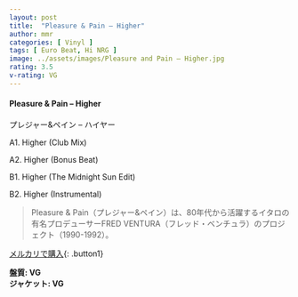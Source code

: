 ```yaml
---
layout: post
title:  "Pleasure & Pain – Higher"
author: mmr
categories: [ Vinyl ]
tags: [ Euro Beat, Hi NRG ]
image: ../assets/images/Pleasure and Pain – Higher.jpg
rating: 3.5
v-rating: VG
---
```


#### Pleasure & Pain – Higher

プレジャー&ペイン – ハイヤー

A1. Higher (Club Mix)

A2. Higher (Bonus Beat)

B1. Higher (The Midnight Sun Edit)

B2. Higher (Instrumental)

> Pleasure & Pain（プレジャー&ペイン）は、80年代から活躍するイタロの有名プロデューサーFRED VENTURA（フレッド・ベンチュラ）のプロジェクト（1990-1992）。

[メルカリで購入](https://jp.mercari.com/item/m33072683805){: .button1}

<div class="mt-4 mb-4 d-flex align-items-center">
<strong class="mr-1">盤質: VG</strong>
</div>
<div class="mt-4 mb-4 d-flex align-items-center">
<strong class="mr-1">ジャケット: VG</strong>
</div>
